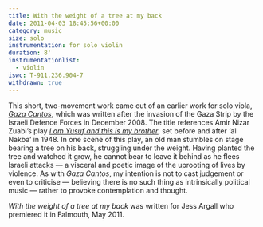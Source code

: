 ```yaml
---
title: With the weight of a tree at my back
date: 2011-04-03 18:45:56+00:00
category: music
size: solo
instrumentation: for solo violin
duration: 8'
instrumentationlist:
  - violin
iswc: T-911.236.904-7
withdrawn: true
---
```


This short, two-movement work came out of an earlier work for solo viola, _[Gaza Cantos](http://www.chrisswithinbank.net/2009/05/gaza-cantos/)_, which was written after the invasion of the Gaza Strip by the Israeli Defence Forces in December 2008. The title references Amir Nizar Zuabi’s play _[I am Yusuf and this is my brother](http://www.guardian.co.uk/stage/2010/jan/10/amir-nizar-zuabi-interview)_, set before and after ‘al Nakba’ in 1948. In one scene of this play, an old man stumbles on stage bearing a tree on his back, struggling under the weight. Having planted the tree and watched it grow, he cannot bear to leave it behind as he flees Israeli attacks — a visceral and poetic image of the uprooting of lives by violence. As with _Gaza Cantos_, my intention is not to cast judgement or even to criticise — believing there is no such thing as intrinsically political music — rather to provoke contemplation and thought.

_With the weight of a tree at my back_ was written for Jess Argall who premiered it in Falmouth, May 2011.
